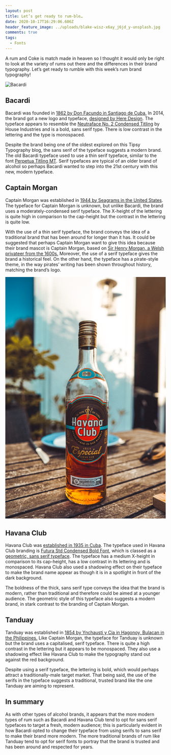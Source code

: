 ```yaml
---
layout: post
title: Let’s get ready to rum-ble…
date: 2020-10-17T16:29:06.606Z
header_feature_image: ../uploads/blake-wisz-x6ay_j6jd_y-unsplash.jpg
comments: true
tags:
  - Fonts
---
```

A rum and Coke is match made in heaven so I thought it would only be right to look at the variety of rums out there and the differences in their brand typography. Let’s get ready to rumble with this week’s rum brand typography!

![Bacardi](../uploads/anders-nord-xwsodhpvk9m-unsplash.jpg "Bacardi")

## Bacardi

Bacardi was founded in [1862 by Don Facundo in Santiago de Cuba.](https://www.bacardi.com/heritage/) In 2014, the brand got a new logo and typeface, [designed by Here Design](https://fontmeme.com/bacardi-font/). The typeface appears to resemble the [Neutraface No. 2 Condensed Titling](https://houseind.com/hi/neutrafaceno2_condensed) by House Industries and is a bold, sans serif type. There is low contrast in the lettering and the type is monospaced.

Despite the brand being one of the oldest explored on this Tipsy Typography blog, the sans serif of the typeface suggests a modern brand. The old Bacardi typeface used to use a thin serif typeface, similar to the font [Perpetua Titling MT](https://fontmeme.com/bacardi-font/). Serif typefaces are typical of an older brand of alcohol so perhaps Bacardi wanted to step into the 21st century with this new, modern typeface.

## Captain Morgan

Captain Morgan was established in [1944 by Seagrams in the United States](https://vinepair.com/articles/11-things-you-didnt-know-about-captain-morgan/). The typeface for Captain Morgan is unknown, but unlike Bacardi, the brand uses a moderately-condensed serif typeface. The X-height of the lettering is quite high in comparison to the cap-height but the contrast in the lettering is quite low.

With the use of a thin serif typeface, the brand conveys the idea of a traditional brand that has been around for longer than it has. It could be suggested that perhaps Captain Morgan want to give this idea because their brand mascot is Captain Morgan, [](https://www.historic-uk.com/HistoryUK/HistoryofWales/Sir-Henry-Morgan/)based on [Sir Henry Morgan, a Welsh privateer from the 1600s.](https://www.historic-uk.com/HistoryUK/HistoryofWales/Sir-Henry-Morgan/) Moreover, the use of a serif typeface gives the brand a historical feel. On the other hand, the typeface has a pirate-style theme, in the way pirates’ writing has been shown throughout history, matching the brand’s logo.

![Havana Club](../uploads/tim-russmann-z7hzcadtbfw-unsplash.jpg "Havana Club")

## Havana Club

Havana Club was [established in 1935 in Cuba](http://rumporter.com/en/story-havana-club/). The typeface used in Havana Club branding is [Futura Std Condensed Bold Font](https://fontslogo.com/havana-club-logo-font/), which is classed as a [geometric, sans serif typeface](https://en.wikipedia.org/wiki/Futura_(typeface)#:~:text=Futura%20Condensed%20is%20a%20condensed,fonts%20were%20released%20in%201936.). The typeface has a medium X-height in comparison to its cap-height, has a low contrast in its lettering and is monospaced. Havana Club also used a shadowing effect on their typeface to make the brand name appear as though it is in a spotlight in front of the dark background.

The boldness of the thick, sans serif type conveys the idea that the brand is modern, rather than traditional and therefore could be aimed at a younger audience. The geometric style of this typeface also suggests a modern brand, in stark contrast to the branding of Captain Morgan.

## Tanduay

Tanduay was established in [1854 by Ynchausti y Cia in Hagonoy, Bulacan in the Philippines.](https://www.rappler.com/brandrap/lifestyle-and-entertainment/tanduay-rhum-timeline-history) Like Captain Morgan, the typeface for Tanduay is unknown but the brand uses a capitalised, serif typeface. There is quite a high contrast in the lettering but it appears to be monospaced. They also use a shadowing effect like Havana Club to make the typography stand out against the red background.

Despite using a serif typeface, the lettering is bold, which would perhaps attract a traditionally-male target market. That being said, the use of the serifs in the typeface suggests a traditional, trusted brand like the one Tanduay are aiming to represent.

## In summary

As with other types of alcohol brands, it appears that the more modern types of rum such as Bacardi and Havana Club tend to opt for sans serif typefaces to target a fresh, modern audience; this is particularly evident in how Bacardi opted to change their typeface from using serifs to sans serif to make their brand more modern. The more traditional brands of rum like Tanduay tend to opt for serif fonts to portray that the brand is trusted and has been around and respected for years.